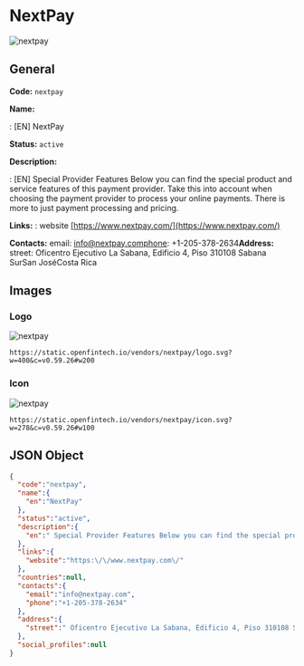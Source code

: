 
# NextPay 
![nextpay](https://static.openfintech.io/vendors/nextpay/logo.svg?w=400&c=v0.59.26#w200)  

## General 
 
**Code:** `nextpay` 
 
**Name:** 
 
:	[EN] NextPay 
 
**Status:** `active` 
 
**Description:** 
 
: [EN]  Special Provider Features Below you can find the special product and service features of this payment provider. Take this into account when choosing the payment provider to process your online payments. There is more to just payment processing and pricing.  
 
**Links:** 
: website [https://www.nextpay.com/](https://www.nextpay.com/) 
 
**Contacts:** 
email: info@nextpay.comphone: +1-205-378-2634**Address:** 
street:  Oficentro Ejecutivo La Sabana, Edificio 4, Piso 310108 Sabana SurSan JoséCosta Rica  

## Images 

### Logo 
 
![nextpay](https://static.openfintech.io/vendors/nextpay/logo.svg?w=400&c=v0.59.26#w200)  

```
https://static.openfintech.io/vendors/nextpay/logo.svg?w=400&c=v0.59.26#w200
```  

### Icon 
 
![nextpay](https://static.openfintech.io/vendors/nextpay/icon.svg?w=278&c=v0.59.26#w100)  

```
https://static.openfintech.io/vendors/nextpay/icon.svg?w=278&c=v0.59.26#w100
```  

## JSON Object 

```json
{
  "code":"nextpay",
  "name":{
    "en":"NextPay"
  },
  "status":"active",
  "description":{
    "en":" Special Provider Features Below you can find the special product and service\u00a0features of this payment provider. Take this into account when choosing the payment provider to process your online payments. There is more to just payment processing and pricing. "
  },
  "links":{
    "website":"https:\/\/www.nextpay.com\/"
  },
  "countries":null,
  "contacts":{
    "email":"info@nextpay.com",
    "phone":"+1-205-378-2634"
  },
  "address":{
    "street":" Oficentro Ejecutivo La Sabana, Edificio 4, Piso 310108 Sabana SurSan Jos\u00e9Costa Rica "
  },
  "social_profiles":null
}
```  
